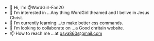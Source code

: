 - 👋 Hi, I’m @WordGirl-Fan20
- 👀 I’m interested in ...Any thing WordGirl theamed and I belive in Jesus Christ.
- 🌱 I’m currently learning ...to make better css commands.
- 💞️ I’m looking to collaborate on ...a Good chritain website.
- 📫 How to reach me ...at gsya860@gmail.com

<!---
WordGirl-Fan20/WordGirl-Fan20 is a ✨ special ✨ repository because its `README.md` (this file) appears on your GitHub profile.
You can click the Preview link to take a look at your changes.
--->
